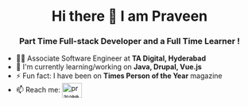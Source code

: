 <h1 align="center"> Hi there 👋 I am Praveen</h1>

<h3 align="center">Part Time Full-stack Developer and a Full Time Learner !</h3>

- 🦸‍♂️ Associate Software Engineer at **TA Digital, Hyderabad**
- 🌱 I'm currently learning/working on **Java, Drupal, Vue.js**
- ⚡ Fun fact: I have been on **Times Person of the Year** magazine
- 📫 Reach me: 
<a href="https://www.linkedin.com/in/praviin/" target="_blank" rel="noreferrer noopener"><img align="center" src="https://raw.githubusercontent.com/rahuldkjain/github-profile-readme-generator/master/src/images/icons/Social/linked-in-alt.svg" alt="praveen-kumar" height="30" width="40" /></a>

